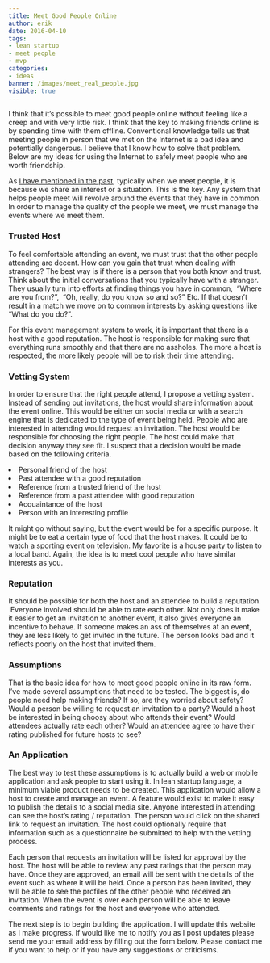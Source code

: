 ```yaml
---
title: Meet Good People Online
author: erik
date: 2016-04-10
tags: 
- lean startup
- meet people
- mvp
categories: 
- ideas
banner: /images/meet_real_people.jpg
visible: true
---
```


<span style="font-weight: 400;">I think that it’s possible to meet good people online without feeling like a creep and with very little risk. I think that the key to making friends online is by spending time with them offline. Conventional knowledge tells us that meeting people in person that we met on the Internet is a bad idea and potentially dangerous. I believe that I know how to solve that problem. Below are my ideas for using the Internet to safely meet people who are worth friendship.</span>

<span style="font-weight: 400;">As [I have mentioned in the past](/2016/03/how-we-meet-people/), typically when we meet people, it is because we share an interest or a situation. This is the key. Any system that helps people meet will revolve around the events that they have in common. In order to manage the quality of the people we meet, we must manage the events where we meet them. </span>

### Trusted Host

<span style="font-weight: 400;">To feel comfortable attending an event, we must trust that the other people attending are decent. How can you gain that trust when dealing with strangers? The best way is if there is a person that you both know and trust. Think about the initial conversations that you typically have with a stranger. They usually turn into efforts at finding things you have in common,  “Where are you from?”,  “Oh, really, do you know so and so?” Etc. If that doesn’t result in a match we move on to common interests by asking questions like “What do you do?”. </span>

<span style="font-weight: 400;">For this event management system to work, it is important that there is a host with a good reputation. The host is responsible for making sure that everything runs smoothly and that there are no assholes. The more a host is respected, the more likely people will be to risk their time attending.</span>

### Vetting System

<span style="font-weight: 400;">In order to ensure that the right people attend, I propose a vetting system. Instead of sending out invitations, the host would share information about the event online. This would be either on social media or with a search engine that is dedicated to the type of event being held. People who are interested in attending would request an invitation. The host would be responsible for choosing the right people. The host could make that decision anyway they see fit. I suspect that a decision would be made based on the following criteria.</span>

<li style="font-weight: 400;">
  <span style="font-weight: 400;">Personal friend of the host</span>
</li>
<li style="font-weight: 400;">
  <span style="font-weight: 400;">Past attendee with a good reputation</span>
</li>
<li style="font-weight: 400;">
  <span style="font-weight: 400;">Reference from a trusted friend of the host</span>
</li>
<li style="font-weight: 400;">
  <span style="font-weight: 400;">Reference from a past attendee with good reputation</span>
</li>
<li style="font-weight: 400;">
  <span style="font-weight: 400;">Acquaintance of the host</span>
</li>
<li style="font-weight: 400;">
  <span style="font-weight: 400;">Person with an interesting profile</span>
</li>

<span style="font-weight: 400;">It might go without saying, but the event would be for a specific purpose. It might be to eat a certain type of food that the host makes. It could be to watch a sporting event on television. My favorite is a house party to listen to a local band. Again, the idea is to meet cool people who have similar interests as you. </span>

### Reputation

<span style="font-weight: 400;">It should be possible for both the host and an attendee to build a reputation.  Everyone involved should be able to rate each other. Not only does it make it easier to get an invitation to another event, it also gives everyone an incentive to behave. If someone makes an ass of themselves at an event, they are less likely to get invited in the future. The person looks bad and it reflects poorly on the host that invited them.</span>

### Assumptions

<span style="font-weight: 400;">That is the basic idea for how to meet good people online in its raw form. I’ve made several assumptions that need to be tested. The biggest is, do people need help making friends? If so, are they worried about safety? Would a person be willing to request an invitation to a party? Would a host be interested in being choosy about who attends their event? Would attendees actually rate each other? Would an attendee agree to have their rating published for future hosts to see?</span>

### An Application

<span style="font-weight: 400;">The best way to test these assumptions is to actually build a web or mobile application and ask people to start using it. In lean startup language, a minimum viable product needs to be created. This application would allow a host to create and manage an event. A feature would exist to make it easy to publish the details to a social media site. Anyone interested in attending can see the host&#8217;s rating / reputation. The person would click on the shared link to request an invitation. The host could optionally require that information such as a questionnaire be submitted to help with the vetting process.</span>

<span style="font-weight: 400;">Each person that requests an invitation will be listed for approval by the host. The host will be able to review any past ratings that the person may have. Once they are approved, an email will be sent with the details of the event such as where it will be held. Once a person has been invited, they will be able to see the profiles of the other people who received an invitation. When the event is over each person will be able to leave comments and ratings for the host and everyone who attended.</span>

<span style="font-weight: 400;">The next step is to begin building the application. I will update this website as I make progress. If would like me to notify you as I post updates please send me your email address by filling out the form below. Please contact me if you want to help or if you have any suggestions or criticisms.</span>

